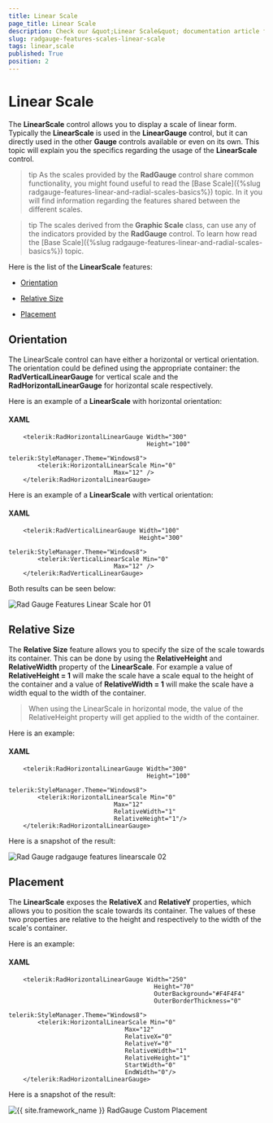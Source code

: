 ```yaml
---
title: Linear Scale
page_title: Linear Scale
description: Check our &quot;Linear Scale&quot; documentation article for the RadGauge {{ site.framework_name }} control.
slug: radgauge-features-scales-linear-scale
tags: linear,scale
published: True
position: 2
---
```


# Linear Scale

The __LinearScale__ control allows you to display a scale of linear form. Typically the __LinearScale__ is used in the __LinearGauge__ control, but it can directly used in the other __Gauge__ controls available or even on its own. This topic will explain you the specifics regarding the usage of the __LinearScale__ control.

>tip As the scales provided by the __RadGauge__ control share common functionality, you might found useful to read the [Base Scale]({%slug radgauge-features-linear-and-radial-scales-basics%}) topic. In it you will find information regarding the features shared between the different scales.

>tip The scales derived from the __Graphic Scale__ class, can use any of the indicators provided by the __RadGauge__ control. To learn how read the [Base Scale]({%slug radgauge-features-linear-and-radial-scales-basics%}) topic.

Here is the list of the __LinearScale__ features:

* [Orientation](#orientation)

* [Relative Size](#relative_size)

* [Placement](#placement)

## Orientation

The LinearScale control can have either a horizontal or vertical orientation. The orientation could be defined using the appropriate container: the __RadVerticalLinearGauge__ for vertical scale and the __RadHorizontalLinearGauge__ for horizontal scale respectively.

Here is an example of a __LinearScale__ with horizontal orientation:

#### __XAML__
```XAML
	<telerik:RadHorizontalLinearGauge Width="300"
	                                  Height="100"
	                                  telerik:StyleManager.Theme="Windows8">
	    <telerik:HorizontalLinearScale Min="0"
	                         Max="12" />
	</telerik:RadHorizontalLinearGauge>
```

Here is an example of a __LinearScale__ with vertical orientation:

#### __XAML__
```XAML
	<telerik:RadVerticalLinearGauge Width="100"
	                                Height="300"
	                                telerik:StyleManager.Theme="Windows8">
	    <telerik:VerticalLinearScale Min="0"
	                         Max="12" />
	</telerik:RadVerticalLinearGauge>
```

Both results can be seen below:

![Rad Gauge Features Linear Scale hor 01](images/RadGauge_Features_LinearScale_hor01.PNG)

## Relative Size

The __Relative Size__ feature allows you to specify the size of the scale towards its container. This can be done by using the __RelativeHeight__ and __RelativeWidth__ property of the __LinearScale__. For example a value of __RelativeHeight = 1__ will make the scale have a scale equal to the height of the container and a value of __RelativeWidth = 1__ will make the scale have a width equal to the width of the container.

>When using the LinearScale in horizontal mode, the value of the RelativeHeight property will get applied to the width of the container.

Here is an example:

#### __XAML__
```XAML
	<telerik:RadHorizontalLinearGauge Width="300"
	                                  Height="100"
	                                  telerik:StyleManager.Theme="Windows8">
	    <telerik:HorizontalLinearScale Min="0"
	                         Max="12"
	                         RelativeWidth="1"
	                         RelativeHeight="1"/>
	</telerik:RadHorizontalLinearGauge>
```

Here is a snapshot of the result:

![Rad Gauge radgauge features linearscale 02](images/RadGauge_Features_LinearScale_02.png)

## Placement

The __LinearScale__ exposes the __RelativeX__ and __RelativeY__ properties, which allows you to position the scale towards its container. The values of these two properties are relative to the height and respectively to the width of the scale's container.

Here is an example:

#### __XAML__
```XAML
	<telerik:RadHorizontalLinearGauge Width="250"
	                                    Height="70"
	                                    OuterBackground="#F4F4F4"
	                                    OuterBorderThickness="0"
	                                    telerik:StyleManager.Theme="Windows8">
	    <telerik:HorizontalLinearScale Min="0"
	                            Max="12"
	                            RelativeX="0"
	                            RelativeY="0"
	                            RelativeWidth="1"
	                            RelativeHeight="1" 
	                            StartWidth="0"
	                            EndWidth="0"/>
	</telerik:RadHorizontalLinearGauge>
```

Here is a snapshot of the result:

![{{ site.framework_name }} RadGauge Custom Placement](images/RadGauge_Features_LinearScale_03.png)